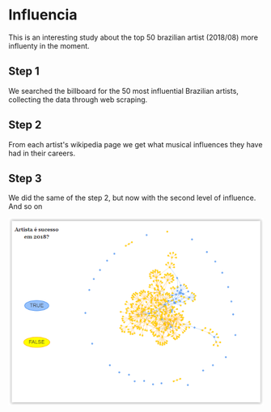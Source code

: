 # Influencia

This is an interesting study about the top 50 brazilian artist (2018/08) more influenty in the moment. 

## Step 1

We searched the billboard for the 50 most influential Brazilian artists, collecting the data through web scraping.

## Step 2 

From each artist's wikipedia page we get what musical influences they have had in their careers.

## Step 3

We did the same of the step 2, but now with the second level of influence. And so on

![RedeInflu](grafo.PNG)